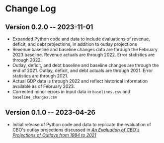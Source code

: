 # Change Log

## Version 0.2.0 -- 2023-11-01
* Expanded Python code and data to include evaluations of revenue, deficit, and debt projections, in addition to outlay projections
* Revenue baseline and baseline changes data are through the February 2023 baseline. Revenue actuals are through 2022. Error statistics are through 2022.
* Outlay, deficit, and debt baseline and baseline changes are through the end of 2021. Outlay, deficit, and debt actuals are through 2021. Error statistics are through 2021.
* Actual GDP data is through 2022 and reflect historical information available as of February 2023.
* Corrected minor errors in input data in `baselines.csv` and `baseline_changes.csv`

## Version 0.1.0 -- 2023-04-26
* Initial release of Python code and data to replicate the evaluation of CBO's outlay projections discussed in [*An Evaluation of CBO's Projections of Outlays from 1984 to 2021*](https://www.cbo.gov/publication/58613)

